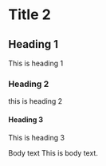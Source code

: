 # Title 2

## Heading 1
This is heading 1

### Heading 2
this is heading 2

#### Heading 3
This is heading 3

Body text
This is body text.
